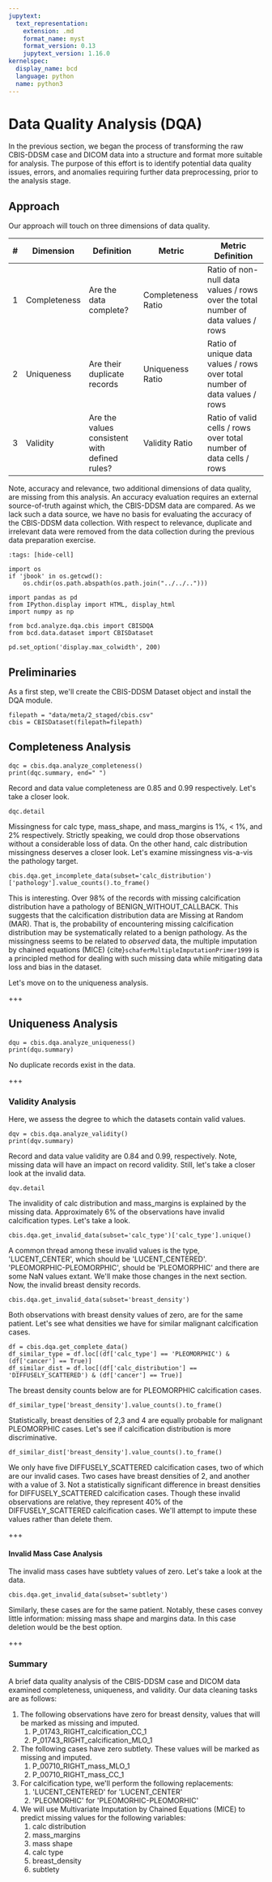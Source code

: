 ```yaml
---
jupytext:
  text_representation:
    extension: .md
    format_name: myst
    format_version: 0.13
    jupytext_version: 1.16.0
kernelspec:
  display_name: bcd
  language: python
  name: python3
---
```


# Data Quality Analysis (DQA)
In the previous section, we began the process of transforming the raw CBIS-DDSM case and DICOM data into a structure and format more suitable for analysis. The purpose of this effort is to identify potential data quality issues, errors, and anomalies requiring further data preprocessing, prior to the analysis stage. 

## Approach
Our approach will touch on three dimensions of data quality.

| # | Dimension | Definition | Metric | Metric Definition |
|---|----------------|-------------------------------------|----------------|-------------------------------------|
| 1 | Completeness | Are the data complete? | Completeness Ratio | Ratio of non-null data values / rows over the total number of data values / rows |
| 2 | Uniqueness | Are their duplicate records | Uniqueness Ratio | Ratio of unique data values / rows over total number of data values / rows |
| 3 | Validity   | Are the values consistent with defined rules? | Validity Ratio | Ratio of valid cells / rows over total number of data cells / rows |

Note, accuracy and relevance, two additional dimensions of data quality, are missing from this analysis. An accuracy evaluation requires an external source-of-truth against which, the CBIS-DDSM data are compared. As we lack such a data source, we have no basis for evaluating the accuracy of the CBIS-DDSM data collection. With respect to relevance, duplicate and irrelevant data were removed from the data collection during the previous data preparation exercise.

```{code-cell} ipython3
:tags: [hide-cell]

import os
if 'jbook' in os.getcwd():
    os.chdir(os.path.abspath(os.path.join("../../..")))

import pandas as pd
from IPython.display import HTML, display_html
import numpy as np

from bcd.analyze.dqa.cbis import CBISDQA
from bcd.data.dataset import CBISDataset

pd.set_option('display.max_colwidth', 200)
```

## Preliminaries
As a first step, we'll create the CBIS-DDSM Dataset object and install the DQA module.

```{code-cell} ipython3
filepath = "data/meta/2_staged/cbis.csv"
cbis = CBISDataset(filepath=filepath)
```

## Completeness Analysis

```{code-cell} ipython3
dqc = cbis.dqa.analyze_completeness()
print(dqc.summary, end=" ")
```

Record and data value completeness are 0.85 and 0.99 respectively. Let's take a closer look.

```{code-cell} ipython3
dqc.detail
```

Missingness for calc type, mass_shape, and mass_margins is 1%, < 1%, and 2% respectively. Strictly speaking, we could drop those observations without a considerable loss of data. On the other hand, calc distribution missingness deserves a closer look. Let's examine missingness vis-a-vis the pathology target. 

```{code-cell} ipython3
cbis.dqa.get_incomplete_data(subset='calc_distribution')['pathology'].value_counts().to_frame()
```

This is interesting. Over 98% of the records with missing calcification distribution have a pathology of BENIGN_WITHOUT_CALLBACK. This suggests that the calcification distribution data are Missing at Random (MAR). That is, the probability of encountering missing calcification distribution may be systematically related to a benign pathology. As the missingness seems to be related to *observed* data, the multiple imputation by chained equations (MICE) {cite}`schaferMultipleImputationPrimer1999` is a principled method for dealing with such missing data while mitigating data loss and bias in the dataset.

Let's move on to the uniqueness analysis.

+++

## Uniqueness Analysis

```{code-cell} ipython3
dqu = cbis.dqa.analyze_uniqueness()
print(dqu.summary)
```

No duplicate records exist in the data.

+++

### Validity Analysis
Here, we assess the degree to which the datasets contain valid values. 

```{code-cell} ipython3
dqv = cbis.dqa.analyze_validity()
print(dqv.summary)
```

Record and data value validity are 0.84 and 0.99, respectively. Note, missing data will have an impact on record validity. Still, let's take a closer look at the invalid data. 

```{code-cell} ipython3
dqv.detail
```

The invalidity of calc distribution and mass_margins is explained by the missing data. Approximately 6% of the observations have invalid calcification types. Let's take a look.

```{code-cell} ipython3
cbis.dqa.get_invalid_data(subset='calc_type')['calc_type'].unique()
```

A common thread among these invalid values is the type, 'LUCENT_CENTER', which should be 'LUCENT_CENTERED'. 'PLEOMORPHIC-PLEOMORPHIC', should be 'PLEOMORPHIC' and there are some NaN values extant. We'll make those changes in the next section. Now, the invalid breast density records.

```{code-cell} ipython3
cbis.dqa.get_invalid_data(subset='breast_density')
```

Both observations with breast density values of zero, are for the same patient. Let's see what densities we have for similar malignant calcification cases.

```{code-cell} ipython3
df = cbis.dqa.get_complete_data()
df_similar_type = df.loc[(df['calc_type'] == 'PLEOMORPHIC') & (df['cancer'] == True)]
df_similar_dist = df.loc[(df['calc_distribution'] == 'DIFFUSELY_SCATTERED') & (df['cancer'] == True)]
```

The breast density counts below are for PLEOMORPHIC calcification cases.

```{code-cell} ipython3
df_similar_type['breast_density'].value_counts().to_frame()
```

Statistically, breast densities of 2,3 and 4 are equally probable for malignant PLEOMORPHIC cases. Let's see if calcification distribution is more discriminative.

```{code-cell} ipython3
df_similar_dist['breast_density'].value_counts().to_frame()
```

We only have five DIFFUSELY_SCATTERED calcification cases, two of which are our invalid cases. Two cases have breast densities of 2, and another with a value of 3. Not a statistically significant difference in breast densities for DIFFUSELY_SCATTERED calcification cases. Though these invalid observations are relative, they represent 40% of the DIFFUSELY_SCATTERED calcification cases. We'll attempt to impute these values rather than delete them. 

+++

#### Invalid Mass Case Analysis
The invalid mass cases have subtlety values of zero. Let's take a look at the data.

```{code-cell} ipython3
cbis.dqa.get_invalid_data(subset='subtlety')
```

Similarly, these cases are for the same patient. Notably, these cases convey little information: missing mass shape and margins data. In this case deletion would be the best option.

+++

### Summary
A brief data quality analysis of the CBIS-DDSM case and DICOM data examined completeness, uniqueness, and validity. Our data cleaning tasks are as follows:

1. The following observations have zero for breast density, values that will be marked as missing and imputed.
   1. P_01743_RIGHT_calcification_CC_1
   2. P_01743_RIGHT_calcification_MLO_1
2. The following cases have zero subtlety. These values will be marked as missing and imputed.
   1. P_00710_RIGHT_mass_MLO_1
   2. P_00710_RIGHT_mass_CC_1
3. For calcification type, we'll perform the following replacements:
   1. 'LUCENT_CENTERED' for 'LUCENT_CENTER'
   2. 'PLEOMORHIC' for 'PLEOMORHIC-PLEOMORHIC'
4. We will use Multivariate Imputation by Chained Equations (MICE) to predict missing values for the following variables:
   1. calc distribution
   2. mass_margins
   3. mass shape
   4. calc type
   5. breast_density
   6. subtlety
